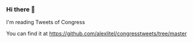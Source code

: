 ### Hi there 👋 
I'm reading Tweets of Congress 

You can find it at https://github.com/alexlitel/congresstweets/tree/master

<!--
**KateMartin42/KateMartin42** is a ✨ _special_ ✨ repository because its `README.md` (this file) appears on your GitHub profile.
###I'm reading Tweets of Congress 
###You can find it at https://github.com/alexlitel/congresstweets/tree/master
